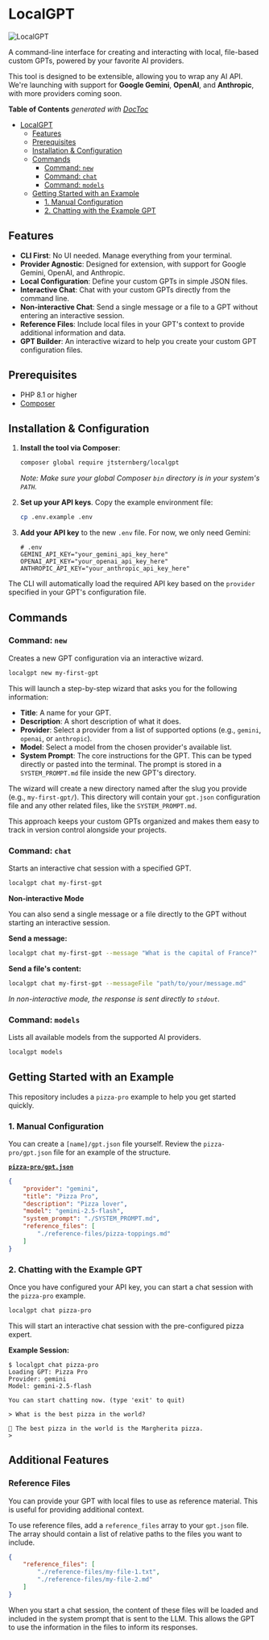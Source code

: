 # LocalGPT

![LocalGPT](https://github.com/user-attachments/assets/f297580a-0de2-4443-b932-1e8fc85e4432)

A command-line interface for creating and interacting with local, file-based custom GPTs, powered by your favorite AI providers.

This tool is designed to be extensible, allowing you to wrap any AI API. We're launching with support for **Google Gemini**, **OpenAI**, and **Anthropic**, with more providers coming soon.

<!-- START doctoc generated TOC please keep comment here to allow auto update -->
<!-- DON'T EDIT THIS SECTION, INSTEAD RE-RUN doctoc TO UPDATE -->
**Table of Contents**  *generated with [DocToc](https://github.com/thlorenz/doctoc)*

- [LocalGPT](#localgpt)
  - [Features](#features)
  - [Prerequisites](#prerequisites)
  - [Installation & Configuration](#installation--configuration)
  - [Commands](#commands)
    - [Command: `new`](#command-new)
    - [Command: `chat`](#command-chat)
    - [Command: `models`](#command-models)
  - [Getting Started with an Example](#getting-started-with-an-example)
    - [1. Manual Configuration](#1-manual-configuration)
    - [2. Chatting with the Example GPT](#2-chatting-with-the-example-gpt)

<!-- END doctoc generated TOC please keep comment here to allow auto update -->

## Features

*   **CLI First**: No UI needed. Manage everything from your terminal.
*   **Provider Agnostic**: Designed for extension, with support for Google Gemini, OpenAI, and Anthropic.
*   **Local Configuration**: Define your custom GPTs in simple JSON files.
*   **Interactive Chat**: Chat with your custom GPTs directly from the command line.
*   **Non-interactive Chat**: Send a single message or a file to a GPT without entering an interactive session.
*   **Reference Files**: Include local files in your GPT's context to provide additional information and data.
*   **GPT Builder**: An interactive wizard to help you create your custom GPT configuration files.

## Prerequisites

- PHP 8.1 or higher
- [Composer](https://getcomposer.org/)

## Installation & Configuration

1.  **Install the tool via Composer**:

    ```bash
    composer global require jtsternberg/localgpt
    ```
    *Note: Make sure your global Composer `bin` directory is in your system's `PATH`.*

2.  **Set up your API keys**. Copy the example environment file:
    ```bash
    cp .env.example .env
    ```
3.  **Add your API key** to the new `.env` file. For now, we only need Gemini:
    ```
    # .env
    GEMINI_API_KEY="your_gemini_api_key_here"
    OPENAI_API_KEY="your_openai_api_key_here"
    ANTHROPIC_API_KEY="your_anthropic_api_key_here"
    ```
The CLI will automatically load the required API key based on the `provider` specified in your GPT's configuration file.

## Commands

### Command: `new`
Creates a new GPT configuration via an interactive wizard.

```bash
localgpt new my-first-gpt
```

This will launch a step-by-step wizard that asks you for the following information:
*   **Title**: A name for your GPT.
*   **Description**: A short description of what it does.
*   **Provider**: Select a provider from a list of supported options (e.g., `gemini`, `openai`, or `anthropic`).
*   **Model**: Select a model from the chosen provider's available list.
*   **System Prompt**: The core instructions for the GPT. This can be typed directly or pasted into the terminal. The prompt is stored in a `SYSTEM_PROMPT.md` file inside the new GPT's directory.

The wizard will create a new directory named after the slug you provide (e.g., `my-first-gpt/`). This directory will contain your `gpt.json` configuration file and any other related files, like the `SYSTEM_PROMPT.md`.

This approach keeps your custom GPTs organized and makes them easy to track in version control alongside your projects.

### Command: `chat`
Starts an interactive chat session with a specified GPT.

```bash
localgpt chat my-first-gpt
```

**Non-interactive Mode**

You can also send a single message or a file directly to the GPT without starting an interactive session.

**Send a message:**
```bash
localgpt chat my-first-gpt --message "What is the capital of France?"
```

**Send a file's content:**
```bash
localgpt chat my-first-gpt --messageFile "path/to/your/message.md"
```

*In non-interactive mode, the response is sent directly to `stdout`.*

### Command: `models`
Lists all available models from the supported AI providers.

```bash
localgpt models
```

## Getting Started with an Example

This repository includes a `pizza-pro` example to help you get started quickly.

### 1. Manual Configuration

You can create a `[name]/gpt.json` file yourself. Review the `pizza-pro/gpt.json` file for an example of the structure.

[**`pizza-pro/gpt.json`**](https://github.com/jtsternberg/LocalGPT/blob/main/pizza-pro/gpt.json)

```json
{
    "provider": "gemini",
    "title": "Pizza Pro",
    "description": "Pizza lover",
    "model": "gemini-2.5-flash",
    "system_prompt": "./SYSTEM_PROMPT.md",
    "reference_files": [
        "./reference-files/pizza-toppings.md"
    ]
}
```

### 2. Chatting with the Example GPT

Once you have configured your API key, you can start a chat session with the `pizza-pro` example.

```bash
localgpt chat pizza-pro
```

This will start an interactive chat session with the pre-configured pizza expert.

**Example Session:**

```
$ localgpt chat pizza-pro
Loading GPT: Pizza Pro
Provider: gemini
Model: gemini-2.5-flash

You can start chatting now. (type 'exit' to quit)

> What is the best pizza in the world?

🤖 The best pizza in the world is the Margherita pizza.
>
```

## Additional Features

### Reference Files

You can provide your GPT with local files to use as reference material. This is useful for providing additional context.

To use reference files, add a `reference_files` array to your `gpt.json` file. The array should contain a list of relative paths to the files you want to include.

```json
{
    "reference_files": [
        "./reference-files/my-file-1.txt",
        "./reference-files/my-file-2.md"
    ]
}
```

When you start a chat session, the content of these files will be loaded and included in the system prompt that is sent to the LLM. This allows the GPT to use the information in the files to inform its responses.
